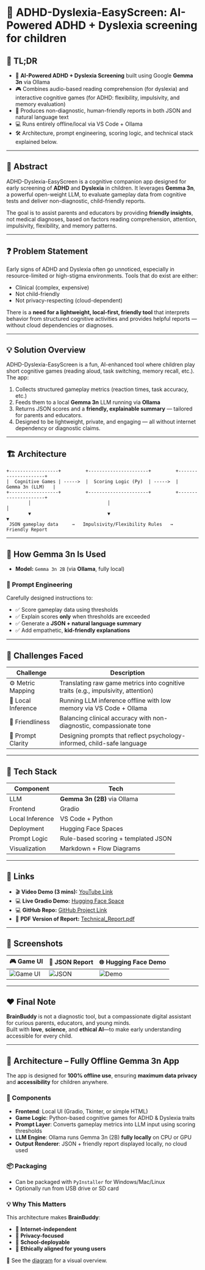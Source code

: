 # 🧠 ADHD-Dyslexia-EasyScreen: AI-Powered ADHD + Dyslexia screening for children

## 🚀 TL;DR
- 🧠 **AI-Powered ADHD + Dyslexia Screening** built using Google **Gemma 3n** via Ollama
- 🎮 Combines audio-based reading comprehension (for dyslexia) and interactive cognitive games (for ADHD: flexibility, impulsivity, and memory evaluation)
- 🧾 Produces non-diagnostic, human-friendly reports in both JSON and natural language text
- 💻 Runs entirely offline/local via VS Code + Ollama
- 🛠️ Architecture, prompt engineering, scoring logic, and technical stack explained below.

---

## 📝 Abstract

ADHD-Dyslexia-EasyScreen is a cognitive companion app designed for early screening of **ADHD** and **Dyslexia** in children. It leverages **Gemma 3n**, a powerful open-weight LLM, to evaluate gameplay data from cognitive tests and deliver non-diagnostic, child-friendly reports.

The goal is to assist parents and educators by providing **friendly insights**, not medical diagnoses, based on factors reading comprehension, attention, impulsivity, flexibility, and memory patterns.

---

## ❓ Problem Statement

Early signs of ADHD and Dyslexia often go unnoticed, especially in resource-limited or high-stigma environments. Tools that do exist are either:
- Clinical (complex, expensive)
- Not child-friendly
- Not privacy-respecting (cloud-dependent)

There is a **need for a lightweight, local-first, friendly tool** that interprets behavior from structured cognitive activities and provides helpful reports — without cloud dependencies or diagnoses.

---

## 💡 Solution Overview

ADHD-Dyslexia-EasyScreen is a fun, AI-enhanced tool where children play short cognitive games (reading aloud, task switching, memory recall, etc.). The app:
1. Collects structured gameplay metrics (reaction times, task accuracy, etc.)
2. Feeds them to a local **Gemma 3n** LLM running via **Ollama**
3. Returns JSON scores and a **friendly, explainable summary** — tailored for parents and educators.
4. Designed to be lightweight, private, and engaging — all without internet dependency or diagnostic claims.
   
---

## 🏗️ Architecture

```plaintext
+------------------+         +----------------------+         +---------------------+
|  Cognitive Games | ----->  |  Scoring Logic (Py)  | ----->  |    Gemma 3n (LLM)   |
+------------------+         +----------------------+         +---------------------+
        │                            │                                 │
        ▼                            ▼                                 ▼
 JSON gameplay data     →   Impulsivity/Flexibility Rules   →    Friendly Report
```
---

## 🧠 How Gemma 3n Is Used

- **Model:** `Gemma 3n 2B` (via **Ollama**, fully local)

### 🧪 Prompt Engineering
Carefully designed instructions to:
- ✅ Score gameplay data using thresholds
- ✅ Explain scores **only** when thresholds are exceeded
- ✅ Generate a **JSON + natural language summary**
- ✅ Add empathetic, **kid-friendly explanations**

---

## 🚧 Challenges Faced

| Challenge | Description |
|----------|-------------|
| ⚙️ Metric Mapping | Translating raw game metrics into cognitive traits (e.g., impulsivity, attention) |
| 🔐 Local Inference | Running LLM inference offline with low memory via VS Code + Ollama |
| 🧾 Friendliness | Balancing clinical accuracy with non-diagnostic, compassionate tone |
| 🧠 Prompt Clarity | Designing prompts that reflect psychology-informed, child-safe language |

---

## 🧰 Tech Stack

| Component       | Tech                                |
|----------------|-------------------------------------|
| LLM            | **Gemma 3n (2B)** via Ollama         |
| Frontend       | Gradio                              |
| Local Inference| VS Code + Python                    |
| Deployment     | Hugging Face Spaces                 |
| Prompt Logic   | Rule-based scoring + templated JSON |
| Visualization  | Markdown + Flow Diagrams            |

---

## 🔗 Links

- 🎬 **Video Demo (3 mins):** [YouTube Link](https://your-youtube-link.com)
- 💻 **Live Gradio Demo:** [Hugging Face Space](https://huggingface.co/spaces/your-space)
- 💻 **GitHub Repo:** [GitHub Project Link](https://github.com/your-repo)
- 📄 **PDF Version of Report:** [Technical_Report.pdf](./Technical_Report.pdf)

---

## 📸 Screenshots

| 🎮 Game UI | 📄 JSON Report | 🌐 Hugging Face Demo |
|-----------|----------------|----------------------|
| ![Game UI](./assets/game_ui.png) | ![JSON](./assets/json_report.png) | ![Demo](./assets/demo_ui.png) |

---

## ❤️ Final Note

**BrainBuddy** is not a diagnostic tool, but a compassionate digital assistant for curious parents, educators, and young minds.  
Built with **love**, **science**, and **ethical AI**—to make early understanding accessible for every child.

---

## 🧠 Architecture – Fully Offline Gemma 3n App

The app is designed for **100% offline use**, ensuring **maximum data privacy** and **accessibility** for children anywhere.

### 🧩 Components

- **Frontend**: Local UI (Gradio, Tkinter, or simple HTML)
- **Game Logic**: Python-based cognitive games for ADHD & Dyslexia traits
- **Prompt Layer**: Converts gameplay metrics into LLM input using scoring thresholds
- **LLM Engine**: Ollama runs Gemma 3n (2B) **fully locally** on CPU or GPU
- **Output Renderer**: JSON + friendly report displayed locally, no cloud used

### 📦 Packaging

- Can be packaged with `PyInstaller` for Windows/Mac/Linux
- Optionally run from USB drive or SD card

### 💡 Why This Matters

This architecture makes **BrainBuddy**:
- 📶 **Internet-independent**
- 🔐 **Privacy-focused**
- 🎒 **School-deployable**
- 🧠 **Ethically aligned for young users**

📸 See the [diagram](./architecture_offline.png) for a visual overview.
